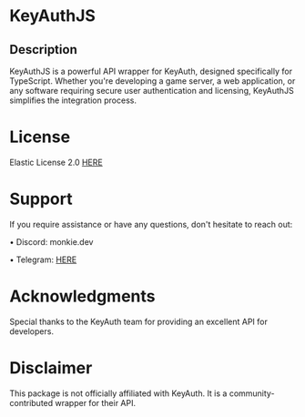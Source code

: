# KeyAuthJS

## Description

KeyAuthJS is a powerful API wrapper for KeyAuth, designed specifically for TypeScript. Whether you're developing a game server, a web application, or any software requiring secure user authentication and licensing, KeyAuthJS simplifies the integration process.

# License

Elastic License 2.0 [HERE](https://github.com/lIMonkieIl/keyauth-npm/blob/dev/LICENSE)

# Support

If you require assistance or have any questions, don't hesitate to reach out:

• Discord: monkie.dev

• Telegram: [HERE](https://t.me/lIMonkieIl)

# Acknowledgments

Special thanks to the KeyAuth team for providing an excellent API for developers.

# Disclaimer

This package is not officially affiliated with KeyAuth. It is a community-contributed wrapper for their API.
